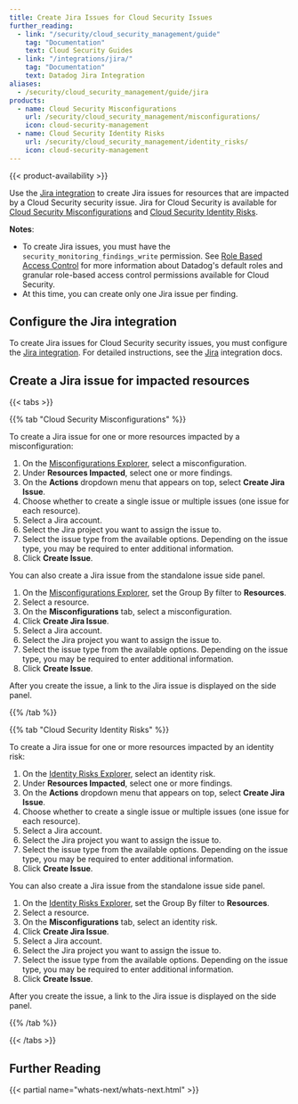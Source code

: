 ```yaml
---
title: Create Jira Issues for Cloud Security Issues
further_reading:
  - link: "/security/cloud_security_management/guide"
    tag: "Documentation"
    text: Cloud Security Guides
  - link: "/integrations/jira/"
    tag: "Documentation"
    text: Datadog Jira Integration
aliases:
  - /security/cloud_security_management/guide/jira
products:
  - name: Cloud Security Misconfigurations
    url: /security/cloud_security_management/misconfigurations/
    icon: cloud-security-management
  - name: Cloud Security Identity Risks
    url: /security/cloud_security_management/identity_risks/
    icon: cloud-security-management
---
```


{{< product-availability >}}

Use the [Jira integration][1] to create Jira issues for resources that are impacted by a Cloud Security security issue. Jira for Cloud Security is available for [Cloud Security Misconfigurations][3] and [Cloud Security Identity Risks][4].

**Notes**:
- To create Jira issues, you must have the `security_monitoring_findings_write` permission. See [Role Based Access Control][2] for more information about Datadog's default roles and granular role-based access control permissions available for Cloud Security.
- At this time, you can create only one Jira issue per finding.

## Configure the Jira integration

To create Jira issues for Cloud Security security issues, you must configure the [Jira integration][5]. For detailed instructions, see the [Jira][1] integration docs.

## Create a Jira issue for impacted resources

{{< tabs >}}

{{% tab "Cloud Security Misconfigurations" %}}

To create a Jira issue for one or more resources impacted by a misconfiguration:

1. On the [Misconfigurations Explorer][1], select a misconfiguration.
2. Under **Resources Impacted**, select one or more findings.
3. On the **Actions** dropdown menu that appears on top, select **Create Jira Issue**.
4. Choose whether to create a single issue or multiple issues (one issue for each resource).
5. Select a Jira account.
6. Select the Jira project you want to assign the issue to.
7. Select the issue type from the available options. Depending on the issue type, you may be required to enter additional information.
8. Click **Create Issue**.

You can also create a Jira issue from the standalone issue side panel.

1. On the [Misconfigurations Explorer][1], set the Group By filter to **Resources**.
2. Select a resource.
3. On the **Misconfigurations** tab, select a misconfiguration.
4. Click **Create Jira Issue**.
5. Select a Jira account.
6. Select the Jira project you want to assign the issue to.
7. Select the issue type from the available options. Depending on the issue type, you may be required to enter additional information.
8. Click **Create Issue**.

After you create the issue, a link to the Jira issue is displayed on the side panel.

[1]: https://app.datadoghq.com/security/compliance

{{% /tab %}}

{{% tab "Cloud Security Identity Risks" %}}

To create a Jira issue for one or more resources impacted by an identity risk:

1. On the [Identity Risks Explorer][1], select an identity risk.
2. Under **Resources Impacted**, select one or more findings.
3. On the **Actions** dropdown menu that appears on top, select **Create Jira Issue**.
4. Choose whether to create a single issue or multiple issues (one issue for each resource).
5. Select a Jira account.
6. Select the Jira project you want to assign the issue to.
7. Select the issue type from the available options. Depending on the issue type, you may be required to enter additional information.
8. Click **Create Issue**.

You can also create a Jira issue from the standalone issue side panel.

1. On the [Identity Risks Explorer][1], set the Group By filter to **Resources**.
2. Select a resource.
3. On the **Misconfigurations** tab, select an identity risk.
4. Click **Create Jira Issue**.
5. Select a Jira account.
6. Select the Jira project you want to assign the issue to.
7. Select the issue type from the available options. Depending on the issue type, you may be required to enter additional information.
8. Click **Create Issue**.

After you create the issue, a link to the Jira issue is displayed on the side panel.

[1]: https://app.datadoghq.com/security/identities

{{% /tab %}}

{{< /tabs >}}

## Further Reading

{{< partial name="whats-next/whats-next.html" >}}

[1]: /integrations/jira/
[2]: /account_management/rbac/permissions/#cloud-security-platform
[3]: /security/cloud_security_management/misconfigurations/
[4]: /security/cloud_security_management/identity_risks/
[5]: https://app.datadoghq.com/integrations/jira?search=jira
